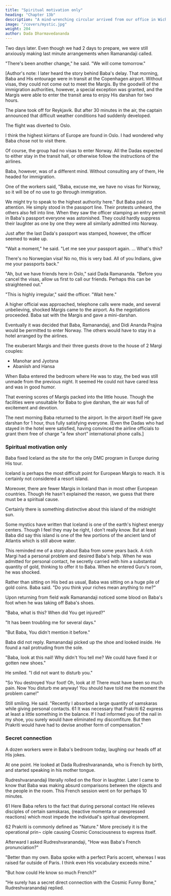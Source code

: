 ```yaml
---
title: "Spiritual motivation only"
heading: "Chapter 13b"
description: "A mind-wrenching circular arrived from our office in Wichita. Baba is in jail in India"
image: "/covers/mystic.jpg"
weight: 204
author: Dada Dharmavedananda
---
```




Two days later. Even though we had 2 days to prepare, we were still anxiously making last minute arrangements when Ramanandaji called.

"There's been another change," he said. "We will come tomorrow." 

[Author's note: I later heard the story behind Baba's delay. That morning, Baba and His entourage were in transit at the Copenhagen airport. Without visas, they could not come out to meet the Margis. By the goodwill of the immigration authorities, however, a special exception was granted, and the Margis were able to enter the transit area to enjoy His darshan for two hours. 

The plane took off for Reykjavik. But after 30 minutes in the air, the captain announced that difficult weather conditions had suddenly developed. 

The flight was diverted to Oslo. 

I think the highest kiirtans of Europe are found in Oslo. I had wondered why Baba chose not to visit there. 

Of course, the group had no visas to enter Norway. All the Dadas expected to either stay in the transit hall, or otherwise follow the instructions of the airlines. 

Baba, however, was of a different mind. Without consulting any of them, He headed for immigration. 

One of the workers said, "Baba, excuse me, we have no visas for Norway, so it will be of no use to go through immigration. 

We might try to speak to the highest authority here." But Baba paid no attention. He simply stood in the passport line. Their protests unheard, the others also fell into line. When they saw the officer stamping an entry permit in Baba's passport everyone was astonished. They could hardly suppress their laughter as one by one they were all similarly admitted into Norway. 

Just after the last Dada's passport was stamped, however, the officer seemed to wake up. 

"Wait a moment," he said. "Let me see your passport again. ... What's this?

There's no Norwegian visa! No no, this is very bad. All of you Indians, give me your passports back." 

"Ah, but we have friends here in Oslo," said Dada Ramananda. "Before you cancel the visas, allow us first to call our friends. Perhaps this can be straightened out." 

"This is highly irregular," said the officer. "Wait here." 


A higher official was approached, telephone calls were made, and several unbelieving, shocked Margis came to the airport. As the negotiations proceeded. Baba sat with the Margis and gave a mini-darshan. 

Eventually it was decided that Baba, Ramanandaji, and Didi Ananda Prajina would be permitted to enter Norway. The others would have to stay in a hotel arranged by the airlines. 

The exuberant Margis and their three guests drove to the house of 2 Margi couples:
- Manohar and Jyotsna
- Abaniish and Hansa

When Baba entered the bedroom where He was to stay, the bed was still unmade from the previous night. It seemed He could not have cared less and was in good humor. 

That evening scores of Margis packed into the little house. Though the facilities were unsuitable for Baba to give darshan, the air was full of excitement and devotion. 

The next morning Baba returned to the airport. In the airport itself He gave darshan for 1 hour, thus fully satisfying everyone. (Even the Dadas who had stayed in the hotel were satisfied, having convinced the airline officials to grant them free of charge "a few short" international phone calls.] 

### Spiritual motivation only

Baba fixed Iceland as the site for the only DMC program in Europe during His tour. 

Iceland is perhaps the most difficult point for European Margis to reach. It is certainly not considered a resort island. 

Moreover, there are fewer Margis in Iceland than in most other European countries. Though He hasn't explained the reason, we guess that there must be a spiritual cause. 

Certainly there is something distinctive about this island of the midnight sun. 

Some mystics have written that Iceland is one of the earth's highest energy centers. Though I feel they may be right, I don't really know. But at least Baba did say this island is one of the few portions of the ancient land of Atlantis which is still above water. 

This reminded me of a story about Baba from some years back. A rich Margi had a personal problem and desired Baba's help. When he was admitted for personal contact, he secretly carried with him a substantial quantity of gold, thinking to offer it to Baba. When he entered Guru's room, he was shocked. 

Rather than sitting on His bed as usual, Baba was sitting on a huge pile of gold coins. Baba said. "Do you think your riches mean anything to me?" 

<!-- The values of the common person and a Tantric guru are quite different.  -->

Upon returning from field walk Ramanandaji noticed some blood on Baba's foot when he was taking off Baba's shoes.

"Baba, what is this? When did You get injured?" 

"It has been troubling me for several days." 

"But Baba, You didn't mention it before." 

Baba did not reply. Ramanandaji picked up the shoe and looked inside. He 
found a nail protruding from the sole. 

"Baba, look at this nail! Why didn't You tell me? We could have fixed it or 
gotten new shoes." 

He smiled. "I did not want to disturb you." 

"So You destroyed Your foot! Oh, look at it! There must have been so much pain. Now You disturb me anyway! You should have told me the moment the problem came!" 

Still smiling. He said. "Recently I absorbed a large quantity of samskaras while giving personal contacts. 61 It was necessary that Prakriti 62 express at least a little something in the balance. If I had informed you of the nail in my shoe, you surely would have eliminated my discomfiture. But then Prakriti would have had to devise another form of compensation." 


### Secret connection 

A dozen workers were in Baba's bedroom today, laughing our heads off at His jokes. 

At one point. He looked at Dada Rudreshvarananda, who is French by birth, and started speaking in his mother tongue. 

Rudreshvaranandaji literally rolled on the floor in laughter. Later I came to 
know that Baba was making absurd comparisons between the objects and the people in the room. This French session went on for perhaps 10 minutes.

61 Here Baba refers to the fact that during personal contact He relieves disciples of 
certain samskaras, (reactive momenta or unexpressed reactions) which most impede 
the individual's spiritual development. 

62 Prakriti is commonly defined as "Nature." More precisely it is the operational prin¬ 
ciple causing Cosmic Consciousness to express itself. 

Afterward I asked Rudreshvaranandaji, "How was Baba's French pronunciation?" 

"Better than my own. Baba spoke with a perfect Paris accent, whereas I 
was raised far outside of Paris. I think even His vocabulary exceeds mine." 

"But how could He know so much French?" 

"He surely has a secret direct connection with the Cosmic Funny Bone," Rudreshvaranandaji replied. 

